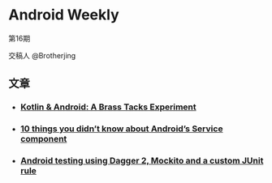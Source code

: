 # Android Weekly 
第16期

交稿人 @Brotherjing 

## 文章

- ### [Kotlin & Android: A Brass Tacks Experiment](https://medium.com/@CodingDoug/kotlin-android-a-brass-tacks-experiment-part-1-3e5028491bcc#.j7y3t5xju)


- ### [10 things you didn’t know about Android’s Service component](https://medium.com/@workingkills/10-things-didn-t-know-about-android-s-service-component-a2880b74b2b3#.5dugi5lq3)


- ### [Android testing using Dagger 2, Mockito and a custom JUnit rule](https://medium.com/@fabioCollini/android-testing-using-dagger-2-mockito-and-a-custom-junit-rule-c8487ed01b56#.xunb2w9nf)

